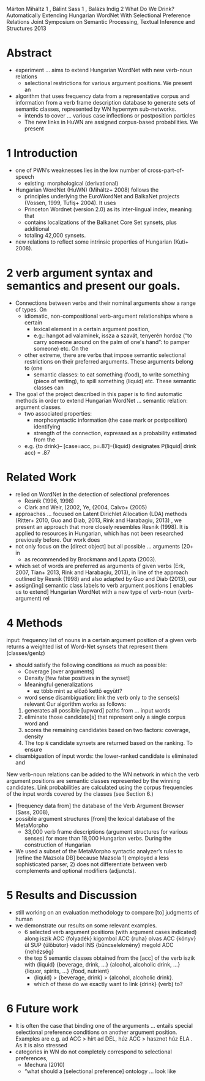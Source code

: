 Márton Miháltz 1 , Bálint Sass 1 , Balázs Indig 2
What Do We Drink? Automatically Extending Hungarian WordNet With Selectional Preference Relations
Joint Symposium on Semantic Processing, Textual Inference and Structures 2013

# Abstract

* experiment ... aims to extend Hungarian WordNet with new verb-noun relations
  * selectional restrictions for various argument positions. We present an
* algorithm that uses
  frequency data from a representative corpus and
  information from a verb frame description database to generate sets of
  semantic classes, represented by WN hypernym sub-networks.
  * intends to cover ... various case inflections or postposition particles
  * The new links in HuWN are assigned corpus-based probabilities.  We present

# 1 Introduction

* one of PWN’s weaknesses lies in the low number of cross-part-of-speech
  * existing: morphological (derivational)
* Hungarian WordNet (HuWN) (Miháltz+ 2008) follows the
  * principles underlying the EuroWordNet and BalkaNet projects
    (Vossen, 1999, Tufiş+ 2004). It uses
  * Princeton Wordnet (version 2.0) as its inter-lingual index, meaning that
  * contains localizations of the Balkanet Core Set synsets, plus additional
  * totaling 42,000 synsets.
* new relations to reflect some intrinsic properties of Hungarian (Kuti+ 2008).

# 2 verb argument syntax and semantics and present our goals.

* Connections between verbs and their nominal arguments show a range of types. On
  * idiomatic, non-compositional verb-argument relationships where a certain
    * lexical element in a certain argument position,
    * e.g.: hangot ad valaminek, issza a szavát, tenyerén hordoz (“to carry someone
      around on the palm of one's hand”: to pamper someone) etc.  On the
  * other extreme, there are verbs that impose semantic selectional
    restrictions on their preferred arguments. These arguments belong to (one
    * semantic classes: to eat something (food), to write something (piece of
      writing), to spill something (liquid) etc. These semantic classes can
* The goal of the project described in this paper is to find automatic methods
  in order to extend Hungarian WordNet ... semantic relation: argument classes.
  * two associated properties:
    * morphosyntactic information (the case mark or postposition) identifying
    * strength of the connection, expressed as a probability estimated from the
  * e.g. {to drink}– [case=acc, p=.87]–{liquid} designates
    P(liquid| drink acc) = .87

# Related Work

* relied on WordNet in the detection of selectional preferences
  * Resnik (1996, 1998)
  * Clark and Weir, (2002, Ye, (2004, Calvo+ (2005)
* approaches ... focused on Latent Dirichlet Allocation (LDA) methods
  (Ritter+ 2010, Guo and Diab, 2013, Rink and Harabagiu, 2013)
  , we present an
  approach
  that more closely resembles Resnik (1998). It is applied to resources in
  Hungarian, which has not been researched previously before. Our work does
* not only focus on the [direct object] but all possible ...  arguments (20+ in
  * as recommended by Brockmann and Lapata (2003).
* which set of words are preferred as arguments of given verbs
  (Erk, 2007, Tian+ 2013, Rink and Harabagiu, 2013), in line of the approach
  outlined by Resnik (1998) and also adapted by Guo and Diab (2013), our
* assign[ing] semantic class labels to verb argument positions [ enables us to
  extend] Hungarian WordNet with a new type of verb-noun (verb-argument) rel

# 4 Methods

input: frequency list of nouns in a certain argument position of a given verb
returns a weighted list of Word-Net synsets that represent them (classes/genlz)
* should satisfy the following conditions as much as possible:
  * Coverage [over arguments]
  * Density [few false positives in the synset]
  * Meaningful generalizations
    * ez több mint az előző kettő együtt?
  *  word sense disambiguation: link the verb only to the sense(s) relevant Our
     algorithm works as follows:
  1. generates all possible [upward] paths from ...  input words
  2. eliminate those candidate[s] that represent only a single corpus word and
  3. scores the remaining candidates based on two factors: coverage, density
  4. The top `N` candidate synsets are returned based on the ranking. To ensure
* disambiguation of input words: the lower-ranked candidate is eliminated and

New verb-noun relations can be added to the WN network in which the verb
argument positions are semantic classes represented by the winning candidates.
Link probabilities are calculated using the corpus frequencies of the input
words covered by the classes (see Section 6.)

* [frequency data from] the database of the Verb Argument Browser (Sass, 2008),
* possible argument structures [from] the lexical database of the MetaMorpho
  * 33,000 verb frame descriptions (argument structures for various senses) for
    more than 18,000 Hungarian verbs. During the construction of Hungarian
* We used a subset of the MetaMorpho syntactic analyzer’s rules to [refine the
  Mazsola DB] because Mazsola 1) employed a less sophisticated parser, 2) does
  not differentiate between verb complements and optional modifiers (adjuncts).

# 5 Results and Discussion

* still working on an evaluation methodology to compare [to] judgments of human
* we demonstrate our results on some relevant examples.
  * 6 selected verb argument positions (with argument cases indicated) along
  iszik ACC {folyadék}
  kigombol ACC {ruha}
  olvas ACC {könyv}
  ül SUP {ülőbútor}
  vádol INS {bűncselekmény}
  megold ACC {nehézség}
  * the top 5 semantic classes obtained from the [acc] of the verb iszik  with
  {liquid}
  {beverage, drink, ...}
  {alcohol, alcoholic drink, ...}
  {liquor, spirits, ...}
  {food, nutrient}
    * {liquid} > {beverage, drink} > {alcohol, alcoholic drink}.
    * which of these do we exactly want to link {drink} (verb) to?

# 6 Future work

* It is often the case that binding one of the arguments ... entails special
  selectional preference conditions on another argument position. Examples are
  e.g. ad ACC > hírt ad DEL, húz ACC > hasznot húz ELA . As it is also stressed
* categories in WN do not completely correspond to selectional preferences,
  * Mechura (2010)
  * “what should a [selectional preference] ontology ... look like
